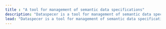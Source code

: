 ```yaml
---
title : "A tool for management of semantic data specifications"
description: "Dataspecer is a tool for management of semantic data specifications, from vocabularies and application profiles to derived technical artifacts such as data schemas, validation rules, APIs and application prototypes."
lead: "Dataspecer is a tool for management of semantic data specifications, from vocabularies and application profiles to derived technical artifacts such as data schemas, validation rules, APIs and application prototypes."
---
```

